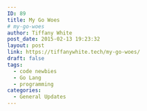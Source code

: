 ```yaml
---
ID: 89
title: My Go Woes
# my-go-woes
author: Tiffany White
post_date: 2015-02-13 19:23:32
layout: post
link: https://tiffanywhite.tech/my-go-woes/
draft: false
tags:
  - code newbies
  - Go Lang
  - programming
categories:
  - General Updates
---
```

